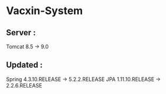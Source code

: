 # Vacxin-System

## Server : 

Tomcat 8.5 -> 9.0

## Updated : 

Spring 4.3.10.RELEASE -> 5.2.2.RELEASE
JPA 1.11.10.RELEASE -> 2.2.6.RELEASE